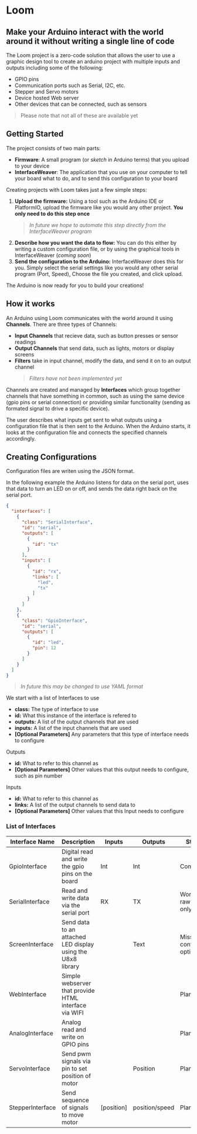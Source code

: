 # Loom
## Make your Arduino interact with the world around it without writing a single line of code

The Loom project is a zero-code solution that allows the user to use a graphic design tool to create an arduino project with multiple inputs and outputs including some of the following:
- GPIO pins
- Communication ports such as Serial, I2C, etc.
- Stepper and Servo motors
- Device hosted Web server
- Other devices that can be connected, such as sensors

>Please note that not all of these are available yet

## Getting Started
The project consists of two main parts:
- **Firmware**: A small program (or *sketch* in Arduino terms) that you upload to your device
- **InterfaceWeaver**: The application that you use on your computer to tell your board what to do, and to send this configuration to your board

Creating projects with Loom takes just a few simple steps:
1. **Upload the firmware:** Using a tool such as the Arduino IDE or PlatformIO, upload the firmware like you would any other project. **You only need to do this step once**
    > *In future we hope to automate this step directly from the InterfaceWeaver program*
2. **Describe how you want the data to flow:** You can do this either by writing a custom configuration file, or by using the graphical tools in InterfaceWeaver (*coming soon*)
3. **Send the configuration to the Arduino:** InterfaceWeaver does this for you. Simply select the serial settings like you would any other serial program (Port, Speed), Choose the file you created, and click upload.

The Arduino is now ready for you to build your creations!

## How it works
An Arduino using Loom communicates with the world around it using **Channels**.
There are three types of Channels:
- **Input Channels** that recieve data, such as button presses or sensor readings
- **Output Channels** that send data, such as lights, motors or display screens
- **Filters** take in input channel, modify the data, and send it on to an output channel
    > *Filters have not been implemented yet*

Channels are created and managed by **Interfaces** which group together channels that have something in common, such as using the same device (gpio pins or serial connection) or providing similar functionality (sending as formated signal to drive a specific device).

The user describes what inputs get sent to what outputs using a configuration file that is then sent to the Arduino. When the Arduino starts, it looks at the configuration file and connects the specified channels accordingly.

## Creating Configurations
Configuration files are writen using the JSON format.

In the following example the Arduino listens for data on the serial port, uses that data to turn an LED on or off, and sends the data right back on the serial port.

``` json
{
  "interfaces": [
    {
      "class": "SerialInterface",
      "id": "serial",
      "outputs": [
        {
          "id": "tx"
        }
      ],
      "inputs": [
        {
          "id": "rx",
          "links": [
            "led",
            "tx"
          ]
        }
      ]
    },
    {
      "class": "GpioInterface",
      "id": "serial",
      "outputs": [
        {
          "id": "led",
          "pin": 12
        }
      ]
    }
  ]
}
```
>*In future this may be changed to use YAML format*

We start with a list of Interfaces to use
- **class:** The type of interface to use
- **id:** What this instance of the interface is refered to
- **outputs:** A list of the output channels that are used
- **inputs:** A list of the input channels that are used
- **[Optional Parameters]** Any parameters that this type of interface needs to configure

Outputs
- **id:** What to refer to this channel as
- **[Optional Parameters]** Other values that this output needs to configure, such as pin number

Inputs
- **id:** What to refer to this channel as
- **links:** A list of the output channels to send data to
- **[Optional Parameters]** Other values that this Input needs to configure



### List of Interfaces

Interface Name | Description | Inputs | Outputs | Status
---|---|---|---|---
GpioInterface | Digital read and write the gpio pins on the board | Int | Int | Completed
SerialInterface | Read and write data via the serial port | RX | TX | Working, raw data only
ScreenInterface | Send data to an attached LED display using the U8x8 library | |Text| Missing config options
WebInterface | Simple webserver that provide HTML interface via WIFI ||| Planned
AnalogInterface | Analog read and write on GPIO pins |||Planned
ServoInterface | Send pwm signals via pin to set position of motor ||Position| Planned
StepperInterface | Send sequence of signals to move motor |[position]|position/speed|Planned

